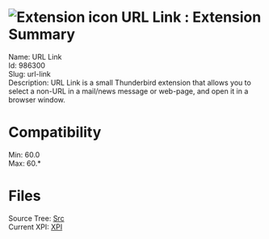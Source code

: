 # ![Extension icon](https://addons.thunderbird.net/user-media/addon_icons/986/986300-64.png?modified=3c8e4fc9) URL Link : Extension Summary

Name: URL Link  
Id: 986300  
Slug: url-link  
Description: URL Link is a small Thunderbird extension that allows you to select a non-URL in a mail/news message or web-page, and open it in a browser window.
  

# Compatibility
Min: 60.0  
Max: 60.*  

# Files

Source Tree: [Src](C:/Dev/Thunderbird/ThunderKdB/xall/x60/986300-url-link/src)  
Current XPI: [XPI](C:/Dev/Thunderbird/ThunderKdB/xall/x60/986300-url-link/xpi)  




